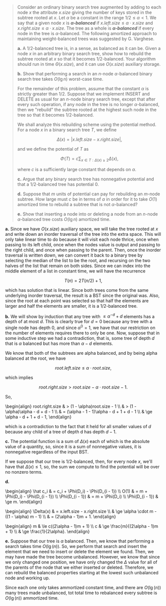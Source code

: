> Consider an ordinary binary search tree augmented by adding to each node $x$ the attribute $x.size$ giving the number of keys stored in the subtree rooted at $x$. Let $\alpha$ be a constant in the range $1 / 2 \le \alpha < 1$. We say that a given node $x$ is __*$\alpha$-balanced*__ if $x.left.size \le \alpha \cdot x.size$ and $x.right.size \le \alpha \cdot x.size$. The tree as a whole is __*$\alpha$-balanced*__ if every node in the tree is $\alpha$-balanced. The following amortized approach to maintaining weight-balanced trees was suggested by G. Varghese.
>
> **a.** A $1 / 2$-balanced tree is, in a sense, as balanced as it can be. Given a node $x$ in an arbitrary binary search tree, show how to rebuild the subtree rooted at $x$ so that it becomes $1 / 2$-balanced. Your algorithm should run in time $\Theta(x.size)$, and it can use $O(x.size)$ auxiliary storage.
>
> **b.** Show that performing a search in an $n$-node $\alpha$-balanced binary search tree takes $O(\lg n)$ worst-case time.
>
> For the remainder of this problem, assume that the constant $\alpha$ is strictly greater than $1 / 2$. Suppose that we implement $\text{INSERT}$ and $\text{DELETE}$ as usual for an $n$-node binary search tree, except that after every such operation, if any node in the tree is no longer $\alpha$-balanced, then we "rebuild" the subtree rooted at the highest such node in the tree so that it becomes $1 / 2$-balanced.
>
> We shall analyze this rebuilding scheme using the potential method. For a node $x$ in a binary search tree $T$, we define
>
> $$\Delta(x) = |x.left.size - x.right.size|,$$
>
> and we define the potential of $T$ as
>
> $$\Phi(T) = c \sum_{x \in T: \Delta(x) \ge 2} \Delta(x),$$
>
> where $c$ is a sufficiently large constant that depends on $\alpha$.
>
> **c.** Argue that any binary search tree has nonnegative potential and that a $1 / 2$-balanced tree has potential $0$.
>
> **d.** Suppose that $m$ units of potential can pay for rebuilding an $m$-node subtree. How large must $c$ be in terms of $\alpha$ in order for it to take $O(1)$ amortized time to rebuild a subtree that is not $\alpha$-balanced?
>
> **e.** Show that inserting a node into or deleting a node from an $n$-node $\alpha$-balanced tree costs $O(\lg n)$ amortized time.

**a.** Since we have $O(x.size)$ auxiliary space, we will take the tree rooted at $x$ and write down an inorder traversal of the tree into the extra space. This will only take linear time to do because it will visit each node thrice, once when passing to its left child, once when the nodes value is output and passing to the right child, and once when passing to the parent. Then, once the inorder traversal is written down, we can convert it back to a binary tree by selecting the median of the list to be the root, and recursing on the two halves of the list that remain on both sides. Since we can index into the middle element of a list in constant time, we will have the recurrence

$$T(n) = 2T(n / 2) + 1,$$

which has solution that is linear. Since both trees come from the same underlying inorder traversal, the result is a $\text{BST}$ since the original was. Also, since the root at each point was selected so that half the elements are larger and half the elements are smaller, it is a $1 / 2$-balanced tree.

**b.** We will show by induction that any tree with $\le \alpha^{-d} + d$ elements has a depth of at most $d$. This is clearly true for $d = 0$ because any tree with a single node has depth $0$, and since $\alpha^0 = 1$, we have that our restriction on the number of elements requires there to only be one. Now, suppose that in some inductive step we had a contradiction, that is, some tree of depth $d$ that is $\alpha$ balanced but has more than $\alpha - d$ elements.

We know that both of the subtrees are alpha balanced, and by being alpha balanced at the root, we have

$$root.left.size \le \alpha \cdot root.size,$$

which implies

$$root.right.size > root.size - \alpha \cdot root.size - 1.$$

So, 

\begin{align}
root.right.size & >   (1 - \alpha)root.size - 1 \\\\
                & >   (1 - \alpha)\alpha - d + d - 1 \\\\
                & =   (\alpha - 1 - 1)\alpha - d + 1 + d - 1 \\\\
                & \ge \alpha - d + 1 + d - 1,
\end{align}

which is a contradiction to the fact that it held for all smaller values of $d$ because any child of a tree of depth d has depth $d - 1$.

**c.** The potential function is a sum of $\Delta(x)$ each of which is the absolute value of a quantity, so, since it is a sum of nonnegative values, it is nonnegative regardless of the input $\text{BST}$.

If we suppose that our tree is $1 / 2$-balanced, then, for every node $x$, we'll have that $\Delta(x) \le 1$, so, the sum we compute to find the potential will be over no nonzero terms.

**d.**

\begin{align}
       \hat c_i & =   c_i + \Phi(D_i) - \Phi(D_{i - 1}) \\\\
           O(1) & =   m + \Phi(D_i) - \Phi(D_{i - 1}) \\\\
\Phi(D_{i - 1}) & =   m + \Phi(D_i) \\\\
\Phi(D_{i - 1}) & \ge m.
\end{align}

\begin{align}
\Delta(x) & =   x.left.size - x.right.size \\\\
          & \ge \alpha \cdot m - ((1 - \alpha) m - 1) \\\\
          & =   (2\alpha - 1)m + 1.
\end{align}

\begin{align}
m & \le c((2\alpha - 1)m + 1) \\\\
c & \ge \frac{m}{(2\alpha - 1)m + 1} \\\\
  & \ge \frac{1}{2\alpha}.
\end{align}

**e.** Suppose that our tree is $\alpha$ balanced. Then, we know that performing a search takes time $O(\lg(n))$. So, we perform that search and insert the element that we need to insert or delete the element we found. Then, we may have made the tree become unbalanced. However, we know that since we only changed one position, we have only changed the $\Delta$ value for all of the parents of the node that we either inserted or deleted. Therefore, we can rebuild the balanced properties starting at the lowest such unbalanced node and working up. 

Since each one only takes ammortized constant time, and there are $O(\lg(n))$ many trees made unbalanced, tot total time to rebalanced every subtree is $O(\lg(n))$ ammortized time.
